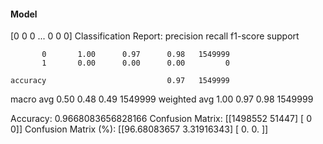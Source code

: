 #### Model
[0 0 0 ... 0 0 0]
Classification Report:
              precision    recall  f1-score   support

           0       1.00      0.97      0.98   1549999
           1       0.00      0.00      0.00         0

    accuracy                           0.97   1549999
   macro avg       0.50      0.48      0.49   1549999
weighted avg       1.00      0.97      0.98   1549999

Accuracy: 0.9668083656828166
Confusion Matrix:
[[1498552   51447]
 [      0       0]]
Confusion Matrix (%):
[[96.68083657  3.31916343]
 [ 0.          0.        ]]
